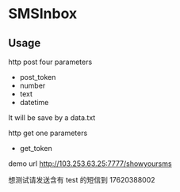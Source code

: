 # SMSInbox

## Usage 

http post four parameters 
* post_token
* number
* text
* datetime

It will be save by a data.txt


http get one parameters
* get_token


demo url http://103.253.63.25:7777/showyoursms

想测试请发送含有 test 的短信到 17620388002



